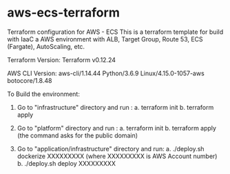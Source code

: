 # aws-ecs-terraform
Terraform configuration for AWS - ECS
This is a terraform template for build with IaaC a AWS environment with ALB, Target Group, Route 53, ECS (Fargate), AutoScaling, etc.

Terraform Version:
Terraform v0.12.24


AWS CLI Version:
aws-cli/1.14.44 Python/3.6.9 Linux/4.15.0-1057-aws botocore/1.8.48


To Build the environment:

1. Go to "infrastructure" directory and run :
    a. terraform init
	b. terraform apply

2. Go to "platform" directory and run :
	a. terraform init
	b. terraform apply (the command asks for the public domain)

3. Go to "application/infrastructure" directory and run:
	a. ./deploy.sh dockerize XXXXXXXXX (where XXXXXXXXX is AWS Account number)
	b. ./deploy.sh deploy XXXXXXXXX
